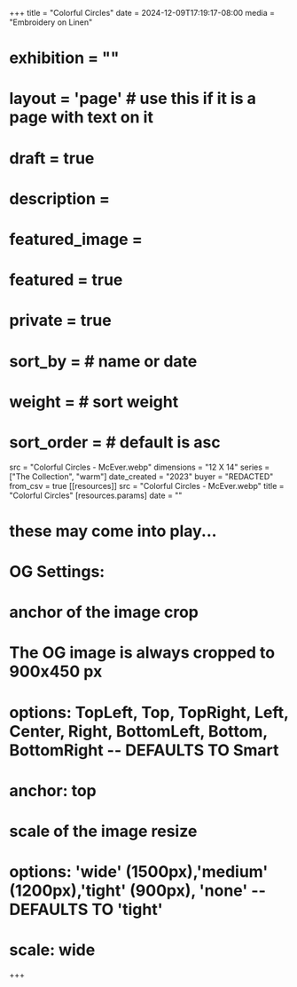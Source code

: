 +++
title = "Colorful Circles"
date = 2024-12-09T17:19:17-08:00
media = "Embroidery on Linen"
# exhibition = ""
# layout = 'page' # use this if it is a page with text on it
# draft = true
# description = 
# featured_image = 
# featured = true
# private = true
# sort_by = # name or date
# weight = # sort weight
# sort_order = # default is asc
src = "Colorful Circles - McEver.webp"
dimensions = "12 X 14"
  series = ["The Collection", "warm"]
date_created = "2023"
buyer = "REDACTED"
from_csv = true
[[resources]]
  src = "Colorful Circles - McEver.webp"
  title = "Colorful Circles"
  [resources.params]
  date = ""

# these may come into play...
# OG Settings:
# anchor of the image crop 
#   The OG image is always cropped to 900x450 px
#   options: TopLeft, Top, TopRight, Left, Center, Right, BottomLeft, Bottom, BottomRight -- DEFAULTS TO Smart
# anchor: top
# scale of the image resize 
#   options: 'wide' (1500px),'medium' (1200px),'tight' (900px), 'none' -- DEFAULTS TO 'tight'
# scale: wide 
+++